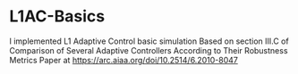 # L1AC-Basics
I implemented L1 Adaptive Control basic simulation
Based on section III.C of Comparison of Several Adaptive Controllers According to Their Robustness Metrics 
Paper at https://arc.aiaa.org/doi/10.2514/6.2010-8047
